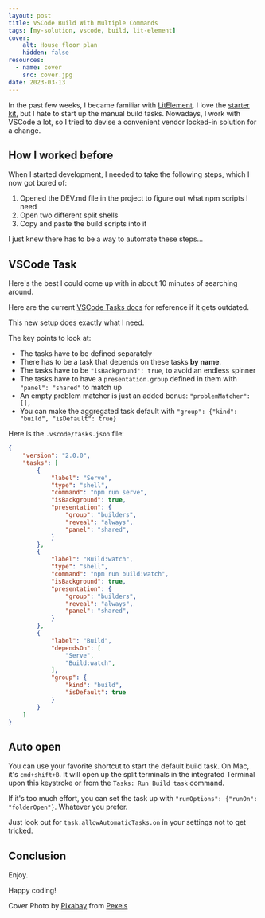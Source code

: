 ```yaml
---
layout: post
title: VSCode Build With Multiple Commands
tags: [my-solution, vscode, build, lit-element]
cover:
    alt: House floor plan
    hidden: false
resources:
  - name: cover
    src: cover.jpg
date: 2023-03-13
---
```


In the past few weeks, I became familiar with [LitElement](https://lit.dev/).
I love the [starter kit](https://lit.dev/docs/tools/starter-kits/), but I hate to start up the manual build tasks.
Nowadays, I work with VSCode a lot, so I tried to devise a convenient vendor locked-in solution for a change.

<!--more-->

## How I worked before

When I started development, I needed to take the following steps, which I now got bored of:

1. Opened the DEV.md file in the project to figure out what npm scripts I need
2. Open two different split shells
3. Copy and paste the build scripts into it

I just knew there has to be a way to automate these steps...

## VSCode Task

Here's the best I could come up with in about 10 minutes of searching around.

Here are the current [VSCode Tasks docs](https://code.visualstudio.com/docs/editor/tasks) for reference if it gets outdated.

This new setup does exactly what I need.

The key points to look at:

- The tasks have to be defined separately
- There has to be a task that depends on these tasks **by name**.
- The tasks have to be `"isBackground": true`, to avoid an endless spinner
- The tasks have to have a `presentation.group` defined in them with `"panel": "shared"` to match up
- An empty problem matcher is just an added bonus: `"problemMatcher": [],`
- You can make the aggregated task default with `"group": {"kind": "build", "isDefault": true}`

Here is the `.vscode/tasks.json` file:

```json
{
    "version": "2.0.0",
    "tasks": [
        {
            "label": "Serve",
            "type": "shell",
            "command": "npm run serve",
            "isBackground": true,
            "presentation": {
                "group": "builders",
                "reveal": "always",
                "panel": "shared",
            }
        },
        {
            "label": "Build:watch",
            "type": "shell",
            "command": "npm run build:watch",
            "isBackground": true,
            "presentation": {
                "group": "builders",
                "reveal": "always",
                "panel": "shared",
            }
        },
        {
            "label": "Build",
            "dependsOn": [
                "Serve",
                "Build:watch",
            ],
            "group": {
                "kind": "build",
                "isDefault": true
            }
        }
    ]
}
```

## Auto open

You can use your favorite shortcut to start the default build task. On Mac, it's `cmd+shift+B`.
It will open up the split terminals in the integrated Terminal upon this keystroke or from the `Tasks: Run Build task` command.

If it's too much effort, you can set the task up with `"runOptions": {"runOn": "folderOpen"}`. Whatever you prefer.

Just look out for `task.allowAutomaticTasks.on` in your settings not to get tricked.

## Conclusion

Enjoy.

Happy coding!

Cover Photo by [Pixabay](https://www.pexels.com/@pixabay/) from [Pexels](https://www.pexels.com/photo/house-floor-plan-271667/)
